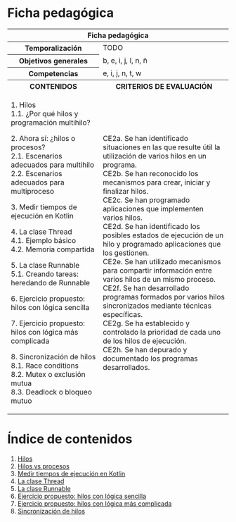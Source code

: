 # Ficha pedagógica

<table>
  <thead>
    <tr><th colspan="2">Ficha pedagógica</th></tr>
  </thead>
  <tbody>
    <tr>
      <th>Temporalización</th><td>TODO</td>
    </tr>
    <tr>
      <th>Objetivos generales</th><td>b, e, i, j, l, n, ñ</td>
    </tr>
    <tr>
      <th>Competencias</th><td>e, i, j, n, t, w</td>
    </tr>
    <tr>
      <th>CONTENIDOS</th>
      <th>CRITERIOS DE EVALUACIÓN</th>
    </tr>
    <tr>
      <td>
        <p>
          1. Hilos<br>
          1.1. ¿Por qué hilos y programación multihilo?<br>
        </p>
        <p>
          2. Ahora sí: ¿hilos o procesos?<br>
          2.1. Escenarios adecuados para multihilo<br>
          2.2. Escenarios adecuados para multiproceso<br>
        </p>
        <p>
          3. Medir tiempos de ejecución en Kotlin<br>
        </p>
        <p>
          4. La clase Thread<br>
          4.1. Ejemplo básico<br>
          4.2. Memoria compartida<br>
        </p>
        <p>
          5. La clase Runnable<br>
          5.1. Creando tareas: heredando de Runnable<br>
        </p>
        <p>
          6. Ejercicio propuesto: hilos con lógica sencilla<br>
        </p>
        <p>
          7. Ejercicio propuesto: hilos con lógica más complicada<br>
        </p>
        <p>
          8. Sincronización de hilos<br>
          8.1. Race conditions<br>
          8.2. Mutex o exclusión mutua<br>
          8.3. Deadlock o bloqueo mutuo
        </p>
      </td>
      <td>
        CE2a. Se han identificado situaciones en las que resulte útil la utilización de varios hilos en un programa.<br>
        CE2b. Se han reconocido los mecanismos para crear, iniciar y finalizar hilos.<br>
        CE2c. Se han programado aplicaciones que implementen varios hilos.<br>
        CE2d. Se han identificado los posibles estados de ejecución de un hilo y programado aplicaciones que los gestionen.<br>
        CE2e. Se han utilizado mecanismos para compartir información entre varios hilos de un mismo proceso.<br>
        CE2f. Se han desarrollado programas formados por varios hilos sincronizados mediante técnicas específicas.<br>
        CE2g. Se ha establecido y controlado la prioridad de cada uno de los hilos de ejecución.<br>
        CE2h. Se han depurado y documentado los programas desarrollados.<br>
      </td>
    </tr>
  </tbody>
</table>

# Índice de contenidos

1. [Hilos](01_hilos.md)
2. [Hilos vs procesos](02_hilos_vs_procesos.md)
3. [Medir tiempos de ejecución en Kotlin](03_medir_tiempos.md)
4. [La clase Thread](04_clase_thread.md)
5. [La clase Runnable](05_clase_runnable.md)
6. [Ejercicio propuesto: hilos con lógica sencilla](06_ejercicio.md)
7. [Ejercicio propuesto: hilos con lógica más complicada](07_ejercicio.md)
8. [Sincronización de hilos](08_sync_mutex_lock.md)
